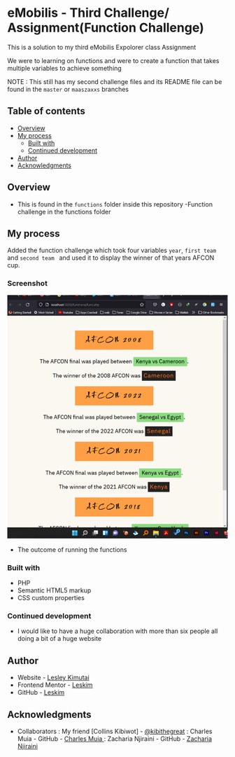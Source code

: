 # eMobilis - Third Challenge/ Assignment(Function Challenge)

This is a solution to my third eMobilis Expolorer class Assignment

We were to learning on functions and were to create a function that takes multiple variables to achieve something 

NOTE : This still has my second challenge files and its README file can be found in the `master` or  `maaszaxxs` branches

## Table of contents

- [Overview](#overview)
- [My process](#my-process)
  - [Built with](#built-with)
  - [Continued development](#continued-development)
- [Author](#author)
- [Acknowledgments](#acknowledgments)

## Overview

- This is found in the `functions` folder inside this repository
-Function challenge in the functions folder

## My process

Added the function challenge which took four variables `year`, `first team` and `second team ` and used it to display the winner of that years AFCON cup.

 ### Screenshot

![](funct.png)

- The outcome of running the functions

### Built with

- PHP
- Semantic HTML5 markup
- CSS custom properties

### Continued development

 - I would like to have a huge collaboration with more than six people all doing a bit of a huge website 


## Author

- Website - [Lesley Kimutai](https://linktr.ee/les_kim)
- Frontend Mentor - [Leskim](https://www.frontendmentor.io/profile/Leskim)
- GitHub - [Leskim](https://github.com/Leskim)



## Acknowledgments

 - Collaborators : My friend [Collins Kibiwot] - [@kibithegreat](https://github.com/kibiwotkosgei)
                 : Charles Muia - GitHub - [Charles Muia ](https://github.com/Charles-Muia)
                 : Zacharia Njiraini - GitHub - [Zacharia Njiraini ](https://github.com/maaszaxxs)
 
